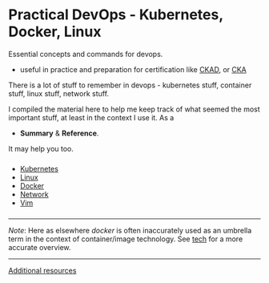 # Practical DevOps - Kubernetes, Docker, Linux 

Essential concepts and commands for devops.
- useful in practice and preparation for certification like [CKAD](https://training.linuxfoundation.org/certification/certified-kubernetes-application-developer-ckad/), or
[CKA](https://training.linuxfoundation.org/certification/certified-kubernetes-administrator-cka/)

There is a lot of stuff to remember in devops
    - kubernetes stuff, container stuff, linux stuff, network stuff. 


I compiled the material here to help me keep track of what seemed the most important stuff, at least in the context I use it. As a
- **Summary** & **Reference**. 

It may help you too. 

###

- [Kubernetes](./devops/kubernetes/ref/)
- [Linux](./os/linux/)
- [Docker](./devops/docker)
- [Network](./network)
- [Vim](./editor/vim/vim.md)
###



----

*Note*: Here as elsewhere *docker* is often inaccurately used as an umbrella term in the context of container/image technology. 
     See [tech](./devops/docker/tech/tech.md) for a more accurate overview.

----

 [Additional resources](links.md)


